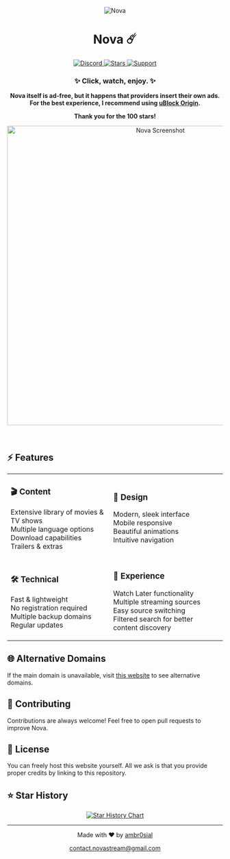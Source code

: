 <div align="center">
  
  ![Nova](logo.png)
  <h1>Nova ☄️</h1>
  <p>
    <a href="https://discord.gg/s9kUZw7CqP">
      <img src="https://img.shields.io/discord/1328474718193586226?color=%237289DA&label=Discord&logo=discord&logoColor=white&style=for-the-badge" alt="Discord">
    </a>
    <a href="https://github.com/ambr0sial/nova/stargazers">
      <img src="https://img.shields.io/github/stars/ambr0sial/nova?color=%23A855F7&logo=github&style=for-the-badge" alt="Stars">
    </a>
    <a href="https://ko-fi.com/ambrosial">
      <img src="https://img.shields.io/badge/Support-Nova-%23A855F7?style=for-the-badge&logo=kofi&logoColor=white" alt="Support">
    </a>
  </p>
  <h3>✨ Click, watch, enjoy. ✨</h3>
  
  <p><strong>Nova itself is ad-free, but it happens that providers insert their own ads. For the best experience, I recommend using <a href="https://ublockorigin.com/">uBlock Origin</a>.</strong></p>
  <p><strong>Thank you for the 100 stars!</strong></p>
  
  <p align="center">
    <img alt="Nova Screenshot" src="https://iili.io/2iL3qAB.png" width="700">
  </p>
  <br>
</div>

## ⚡ Features

<div align="center">
<table>
<tr>
<td>

### 🎬 Content
Extensive library of movies & TV shows <br>
Multiple language options <br>
Download capabilities <br>
Trailers & extras

</td>
<td>

### 🎨 Design
Modern, sleek interface <br>
Mobile responsive <br>
Beautiful animations <br>
Intuitive navigation

</td>
</tr>
<tr>
<td>

### 🛠 Technical
Fast & lightweight <br>
No registration required <br>
Multiple backup domains <br>
Regular updates

</td>
<td>

### 🌟 Experience
Watch Later functionality <br>
Multiple streaming sources <br>
Easy source switching <br>
Filtered search for better content discovery

</td>
</tr>
</table>
</div>

## 🌐 Alternative Domains

If the main domain is unavailable, visit [this website](https://nova-domains.github.io) to see alternative domains.

## 🤝 Contributing

Contributions are always welcome! Feel free to open pull requests to improve Nova.

## 📝 License

You can freely host this website yourself. All we ask is that you provide proper credits by linking to this repository.

## ⭐ Star History

<div align="center">
<a href="https://star-history.com/#ambr0sial/nova&Timeline">
  <picture>
    <source media="(prefers-color-scheme: dark)" srcset="https://api.star-history.com/svg?repos=ambr0sial/nova&type=Timeline&theme=dark" />
    <source media="(prefers-color-scheme: light)" srcset="https://api.star-history.com/svg?repos=ambr0sial/nova&type=Timeline" />
    <img alt="Star History Chart" src="https://api.star-history.com/svg?repos=ambr0sial/nova&type=Timeline" />
  </picture>
</a>
</div>

<div align="center">
  
---
  
<p>Made with ❤️ by <a href="https://github.com/ambr0sial">ambr0sial</a></p>
<p>
  <a href="mailto:contact.novastream@gmail.com">contact.novastream@gmail.com</a>
</p>
  
</div> 
